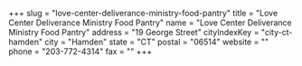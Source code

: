 +++
slug = "love-center-deliverance-ministry-food-pantry"
title = "Love Center Deliverance Ministry Food Pantry"
name = "Love Center Deliverance Ministry Food Pantry"
address = "19 George Street"
cityIndexKey = "city-ct-hamden"
city = "Hamden"
state = "CT"
postal = "06514"
website = ""
phone = "203-772-4314"
fax = ""
+++
